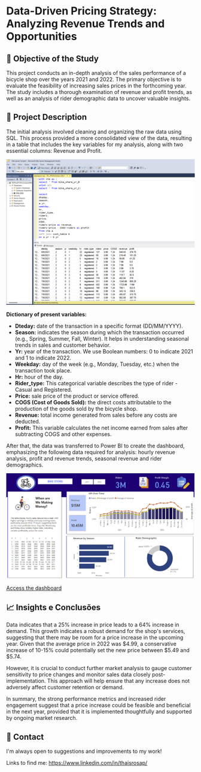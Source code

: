 # Data-Driven Pricing Strategy: Analyzing Revenue Trends and Opportunities

## 📌 Objective of the Study
This project conducts an in-depth analysis of the sales performance of a bicycle shop over the years 2021 and 2022. The primary objective is to evaluate the feasibility of increasing sales prices in the forthcoming year. The study includes a thorough examination of revenue and profit trends, as well as an analysis of rider demographic data to uncover valuable insights.

## 💼 Project Description

The initial analysis involved cleaning and organizing the raw data using SQL. This process provided a more consolidated view of the data, resulting in a table that includes the key variables for my analysis, along with two essential columns: Revenue and Profit.

![SQL](https://github.com/thaispimentel/Pricing_Strategy_Analysis/blob/main/SQL1.png)

**Dictionary of present variables:**
- __Dteday:__ date of the transaction in a specific format (DD/MM/YYYY). 
- __Season:__ indicates the season during which the transaction occurred (e.g., Spring, Summer, Fall, Winter). It helps in understanding seasonal trends in sales and customer behavior.
- __Yr:__ year of the transaction. We use Boolean numbers: 0 to indicate 2021 and 1 to indicate 2022.
- __Weekday:__ day of the week (e.g., Monday, Tuesday, etc.) when the transaction took place. 
- __Hr:__  hour of the day.
- __Rider_type:__ This categorical variable describes the type of rider - Casual and Registered.
- __Price:__ sale price of the product or service offered. 
- __COGS (Cost of Goods Sold):__ the direct costs attributable to the production of the goods sold by the bicycle shop. 
- __Revenue:__ total income generated from sales before any costs are deducted.
- __Profit:__ This variable calculates the net income earned from sales after subtracting COGS and other expenses.

After that, the data was transferred to Power BI to create the dashboard, emphasizing the following data required for analysis: hourly revenue analysis, profit and revenue trends, seasonal revenue and rider demographics.

![Dash](https://github.com/thaispimentel/Pricing_Strategy_Analysis/blob/main/Dash1.png)

[Access the dashboard](https://app.powerbi.com/view?r=eyJrIjoiNmU2YTAxODUtN2MzZi00NjhlLTg0ZjItNTkzMjBkYzFhYzBiIiwidCI6IjMzOTVmYTlmLWM4YjUtNDYwMy05MWRhLTA0ZjM2MWFjNGVlNiIsImMiOjR9)

  
## 📈 Insights e Conclusões

Data indicates that a 25% increase in price leads to a 64% increase in demand. This growth indicates a robust demand for the shop's services, suggesting that there may be room for a price increase in the upcoming year. Given that the average price in 2022 was $4.99, a conservative increase of 10-15% could potentially set the new price between $5.49 and $5.74. 

However, it is crucial to conduct further market analysis to gauge customer sensitivity to price changes and monitor sales data closely post-implementation. This approach will help ensure that any increase does not adversely affect customer retention or demand.

In summary, the strong performance metrics and increased rider engagement suggest that a price increase could be feasible and beneficial in the next year, provided that it is implemented thoughtfully and supported by ongoing market research.

## 🚧 Contact
I'm always open to suggestions and improvements to my work!

Links to find me:
https://www.linkedin.com/in/thaisrosap/
